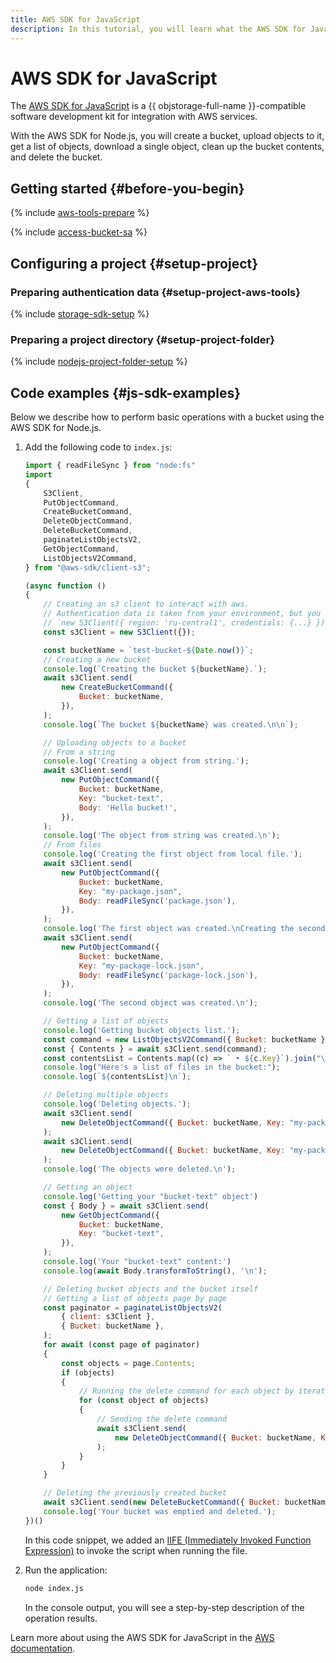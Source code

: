```yaml
---
title: AWS SDK for JavaScript
description: In this tutorial, you will learn what the AWS SDK for JavaScript is, how to install and configure it, and will also see some code examples.
---
```


# AWS SDK for JavaScript


The [AWS SDK for JavaScript](https://docs.aws.amazon.com/sdk-for-javascript/) is a {{ objstorage-full-name }}-compatible software development kit for integration with AWS services.

With the AWS SDK for Node.js, you will create a bucket, upload objects to it, get a list of objects, download a single object, clean up the bucket contents, and delete the bucket.

## Getting started {#before-you-begin}

{% include [aws-tools-prepare](../../_includes/aws-tools/aws-tools-prepare.md) %}

{% include [access-bucket-sa](../../_includes/storage/access-bucket-sa.md) %}

## Configuring a project {#setup-project}

### Preparing authentication data {#setup-project-aws-tools}

{% include [storage-sdk-setup](../_includes_service/storage-sdk-setup-storage-url.md) %}

### Preparing a project directory {#setup-project-folder}

{% include [nodejs-project-folder-setup](../_includes_service/storage-sdk-nodejs-project-setup.md) %}

## Code examples {#js-sdk-examples}

Below we describe how to perform basic operations with a bucket using the AWS SDK for Node.js.
1. Add the following code to `index.js`:

    ```js
    import { readFileSync } from "node:fs"
    import
    {
        S3Client,
        PutObjectCommand,
        CreateBucketCommand,
        DeleteObjectCommand,
        DeleteBucketCommand,
        paginateListObjectsV2,
        GetObjectCommand,
        ListObjectsV2Command,
    } from "@aws-sdk/client-s3";

    (async function ()
    {
        // Creating an s3 client to interact with aws.
        // Authentication data is taken from your environment, but you can specify it explicitly, e.g.:
        // `new S3Client({ region: 'ru-central1', credentials: {...} })`
        const s3Client = new S3Client({});

        const bucketName = `test-bucket-${Date.now()}`;
        // Creating a new bucket
        console.log(`Creating the bucket ${bucketName}.`);
        await s3Client.send(
            new CreateBucketCommand({
                Bucket: bucketName,
            }),
        );
        console.log(`The bucket ${bucketName} was created.\n\n`);

        // Uploading objects to a bucket
        // From a string
        console.log('Creating a object from string.');
        await s3Client.send(
            new PutObjectCommand({
                Bucket: bucketName,
                Key: "bucket-text",
                Body: 'Hello bucket!',
            }),
        );
        console.log('The object from string was created.\n');
        // From files
        console.log('Creating the first object from local file.');
        await s3Client.send(
            new PutObjectCommand({
                Bucket: bucketName,
                Key: "my-package.json",
                Body: readFileSync('package.json'),
            }),
        );
        console.log('The first object was created.\nCreating the second object from local file.');
        await s3Client.send(
            new PutObjectCommand({
                Bucket: bucketName,
                Key: "my-package-lock.json",
                Body: readFileSync('package-lock.json'),
            }),
        );
        console.log('The second object was created.\n');

        // Getting a list of objects
        console.log('Getting bucket objects list.');
        const command = new ListObjectsV2Command({ Bucket: bucketName });
        const { Contents } = await s3Client.send(command);
        const contentsList = Contents.map((c) => ` • ${c.Key}`).join("\n");
        console.log("Here's a list of files in the bucket:");
        console.log(`${contentsList}\n`);

        // Deleting multiple objects
        console.log('Deleting objects.');
        await s3Client.send(
            new DeleteObjectCommand({ Bucket: bucketName, Key: "my-package.json" }),
        );
        await s3Client.send(
            new DeleteObjectCommand({ Bucket: bucketName, Key: "my-package-lock.json" }),
        );
        console.log('The objects were deleted.\n');

        // Getting an object
        console.log('Getting your "bucket-text" object')
        const { Body } = await s3Client.send(
            new GetObjectCommand({
                Bucket: bucketName,
                Key: "bucket-text",
            }),
        );
        console.log('Your "bucket-text" content:')
        console.log(await Body.transformToString(), '\n');

        // Deleting bucket objects and the bucket itself
        // Getting a list of objects page by page
        const paginator = paginateListObjectsV2(
            { client: s3Client },
            { Bucket: bucketName },
        );
        for await (const page of paginator)
        {
            const objects = page.Contents;
            if (objects)
            {
                // Running the delete command for each object by iterating pages with objects
                for (const object of objects)
                {
                    // Sending the delete command
                    await s3Client.send(
                        new DeleteObjectCommand({ Bucket: bucketName, Key: object.Key }),
                    );
                }
            }
        }

        // Deleting the previously created bucket
        await s3Client.send(new DeleteBucketCommand({ Bucket: bucketName }));
        console.log('Your bucket was emptied and deleted.');
    })()
    ```
  
    In this code snippet, we added an [IIFE (Immediately Invoked Function Expression)](https://developer.mozilla.org/en-US/docs/Glossary/IIFE) to invoke the script when running the file.
1. Run the application:

    ```bash
    node index.js
    ```

    In the console output, you will see a step-by-step description of the operation results.

Learn more about using the AWS SDK for JavaScript in the [AWS documentation](https://docs.aws.amazon.com/sdk-for-javascript/v3/developer-guide/getting-started-nodejs.html).